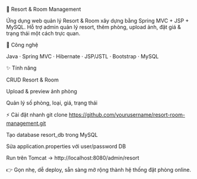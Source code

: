 🏨 Resort & Room Management

Ứng dụng web quản lý Resort & Room xây dựng bằng Spring MVC + JSP + MySQL.
Hỗ trợ admin quản lý resort, thêm phòng, upload ảnh, đặt giá & trạng thái một cách trực quan.

🚀 Công nghệ

Java · Spring MVC · Hibernate · JSP/JSTL · Bootstrap · MySQL

✨ Tính năng

CRUD Resort & Room

Upload & preview ảnh phòng

Quản lý số phòng, loại, giá, trạng thái

⚡ Cài đặt nhanh
git clone https://github.com/yourusername/resort-room-management.git


Tạo database resort_db trong MySQL

Sửa application.properties với user/password DB

Run trên Tomcat → http://localhost:8080/admin/resort

👉 Gọn nhẹ, dễ deploy, sẵn sàng mở rộng thành hệ thống đặt phòng online.

